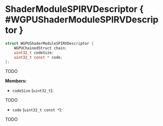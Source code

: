 

# ShaderModuleSPIRVDescriptor { #WGPUShaderModuleSPIRVDescriptor }

```C
struct WGPUShaderModuleSPIRVDescriptor {
    WGPUChainedStruct chain;
    uint32_t codeSize;
    uint32_t const * code;
};
```


TODO


**Members:**


 - `codeSize` (`uint32_t`):


TODO


 - `code` (`uint32_t const *`):


TODO




